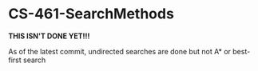 # CS-461-SearchMethods

**THIS ISN'T DONE YET!!!**

As of the latest commit, undirected searches are done but not A* or best-first search
